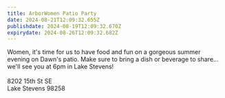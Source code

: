 ```yaml
---
title: ArborWomen Patio Party
date: 2024-08-21T12:09:32.655Z
publishdate: 2024-08-19T12:09:32.670Z
expirydate: 2024-08-26T12:09:32.682Z
---
```

Women, it's time for us to have food and fun on a gorgeous summer evening on Dawn's patio. Make sure to bring a dish or beverage to share... we'll see you at 6pm in Lake Stevens!\
\
8202 15th St SE\
Lake Stevens 98258